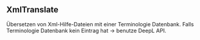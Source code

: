 ## XmlTranslate 
Übersetzen von Xml-Hilfe-Dateien mit einer Terminologie Datenbank. Falls Terminologie Datenbank kein Eintrag hat -> benutze DeepL API.
